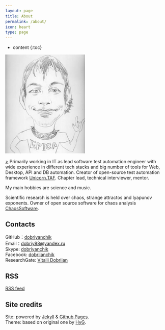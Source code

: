 ```yaml
---
layout: page
title: About
permalink: /about/
icon: heart
type: page
---
```


* content
{:toc}

<img src="/assets/images/photo-me.jpg" alt="Photo of Me" width="250">

[>](/microblog) Primarily working in IT as lead software test automation engineer with wide experience in different tech stacks and big number of tools for Web, Desktop, API and DB automation. Creator of open-source test automation framework [Unicorn.TAF](https://unicorn-taf.github.io/). Chapter lead, technical interviewer, mentor.

My main hobbies are science and music. 

Scientific research is held over chaos, strange attractos and lyapunov exponents. Owner of open source software for chaos analysis [ChaosSoftware](https://github.com/chaossoftware/).

## Contacts

GitHub：[dobriyanchik](https://github.com/{{site.github_username}})  
Email：[dobriy88@yandex.ru](mailto:{{site.email}})  
Skype: [dobriyanchik](https://join.skype.com/invite/kzYokJHlHmZN)  
Facebook: [dobriianchik](https://www.facebook.com/{{site.facebook_username}})  
ResearchGate: [Vitalii Dobriian](https://www.researchgate.net/profile/Vitalii-Dobriian)

## RSS
[RSS feed](/feed.xml)

## Site credits
Site: powered by [Jekyll](https://jekyllrb.com/) & [Github Pages](https://pages.github.com/).  
Theme: based on original one by [HyG](https://github.com/Gaohaoyang).